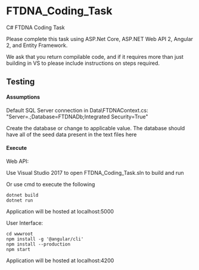 # FTDNA_Coding_Task
C# FTDNA Coding Task

Please complete this task using ASP.Net Core, ASP.NET Web API 2, Angular 2, and Entity Framework.

We ask that you return compilable code, and if it requires more than just building in VS to please include instructions on steps required.

## Testing

#### Assumptions
Default SQL Server connection in Data\FTDNAContext.cs: "Server=.;Database=FTDNADb;Integrated Security=True"

Create the database or change to applicable value. The database should have all of the seed data present in the text files here

#### Execute
Web API:

Use Visual Studio 2017 to open FTDNA_Coding_Task.sln to build and run

Or use cmd to execute the following
```
dotnet build
dotnet run
```
Application will be hosted at localhost:5000

User Interface:
```
cd wwwroot
npm install -g '@angular/cli'
npm install --production
npm start
```
Application will be hosted at localhost:4200
